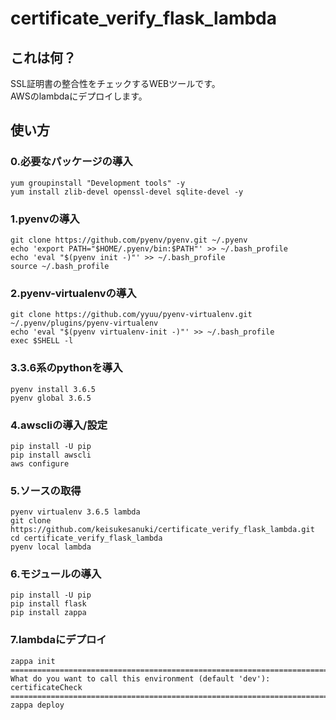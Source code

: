 certificate_verify_flask_lambda
=========

## これは何？

SSL証明書の整合性をチェックするWEBツールです。  
AWSのlambdaにデプロイします。

## 使い方

### 0.必要なパッケージの導入

```
yum groupinstall "Development tools" -y
yum install zlib-devel openssl-devel sqlite-devel -y
```

### 1.pyenvの導入

```
git clone https://github.com/pyenv/pyenv.git ~/.pyenv
echo 'export PATH="$HOME/.pyenv/bin:$PATH"' >> ~/.bash_profile
echo 'eval "$(pyenv init -)"' >> ~/.bash_profile
source ~/.bash_profile
```

### 2.pyenv-virtualenvの導入

```
git clone https://github.com/yyuu/pyenv-virtualenv.git ~/.pyenv/plugins/pyenv-virtualenv
echo 'eval "$(pyenv virtualenv-init -)"' >> ~/.bash_profile
exec $SHELL -l
```

### 3.3.6系のpythonを導入

```
pyenv install 3.6.5
pyenv global 3.6.5
```

### 4.awscliの導入/設定

```
pip install -U pip
pip install awscli
aws configure
```

### 5.ソースの取得

```
pyenv virtualenv 3.6.5 lambda
git clone https://github.com/keisukesanuki/certificate_verify_flask_lambda.git 
cd certificate_verify_flask_lambda
pyenv local lambda
```

### 6.モジュールの導入

```
pip install -U pip
pip install flask
pip install zappa
```

### 7.lambdaにデプロイ

```
zappa init
===========================================================================
What do you want to call this environment (default 'dev'): certificateCheck
===========================================================================
zappa deploy
```
